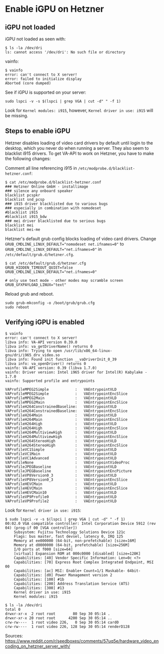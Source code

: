 # Enable iGPU on Hetzner


## iGPU not loaded


iGPU not loaded as seen with:
```
$ ls -la /dev/dri
ls: cannot access '/dev/dri': No such file or directory
```

vainfo:

```
$ vainfo
error: can't connect to X server!
error: failed to initialize display
Aborted (core dumped)
```




See if iGPU is supported on your server:


```
sudo lspci -v -s $(lspci | grep VGA | cut -d" " -f 1)

```

Look for `Kernel modules: i915`, however, `Kernel driver in use: i915` will be missing. 


## Steps to enable iGPU

Hetzner disables loading of video card drivers by default until login to the desktop, which you never do when running a server. They also seem to blacklist i915 drivers. To get VA-API to work on Hetzner, you have to make the following changes:

Comment all line referencing i915 in `/etc/modprobe.d/blacklist-hetzner.conf`:

```shell
$ cat /etc/modprobe.d/blacklist-hetzner.conf
### Hetzner Online GmbH - installimage
### silence any onboard speaker
blacklist pcspkr
blacklist snd_pcsp
### i915 driver blacklisted due to various bugs
### especially in combination with nomodeset
#blacklist i915
#blacklist i915_bdw
### mei driver blacklisted due to serious bugs
blacklist mei
blacklist mei-me
```


Hetzner's default grub config blocks loading of video card drivers. Change `GRUB_CMDLINE_LINUX_DEFAULT="nomodeset net.ifnames=0"` to `GRUB_CMDLINE_LINUX_DEFAULT="net.ifnames=0"` in `/etc/default/grub.d/hetzner.cfg`.

```shell
$ cat /etc/default/grub.d/hetzner.cfg
GRUB_HIDDEN_TIMEOUT_QUIET=false
GRUB_CMDLINE_LINUX_DEFAULT="net.ifnames=0"

# only use text mode - other modes may scramble screen
GRUB_GFXPAYLOAD_LINUX="text"
```

Reload grub and reboot.
```
sudo grub-mkconfig -o /boot/grub/grub.cfg
sudo reboot

```


## Verifying iGPU is enabled


```
$ vainfo
error: can't connect to X server!
libva info: VA-API version 0.39.0
libva info: va_getDriverName() returns 0
libva info: Trying to open /usr/lib/x86_64-linux-gnu/dri/i965_drv_video.so
libva info: Found init function __vaDriverInit_0_39
libva info: va_openDriver() returns 0
vainfo: VA-API version: 0.39 (libva 1.7.0)
vainfo: Driver version: Intel i965 driver for Intel(R) Kabylake - 1.7.0
vainfo: Supported profile and entrypoints

VAProfileMPEG2Simple            :	VAEntrypointVLD
VAProfileMPEG2Simple            :	VAEntrypointEncSlice
VAProfileMPEG2Main              :	VAEntrypointVLD
VAProfileMPEG2Main              :	VAEntrypointEncSlice
VAProfileH264ConstrainedBaseline:	VAEntrypointVLD
VAProfileH264ConstrainedBaseline:	VAEntrypointEncSlice
VAProfileH264Main               :	VAEntrypointVLD
VAProfileH264Main               :	VAEntrypointEncSlice
VAProfileH264High               :	VAEntrypointVLD
VAProfileH264High               :	VAEntrypointEncSlice
VAProfileH264MultiviewHigh      :	VAEntrypointVLD
VAProfileH264MultiviewHigh      :	VAEntrypointEncSlice
VAProfileH264StereoHigh         :	VAEntrypointVLD
VAProfileH264StereoHigh         :	VAEntrypointEncSlice
VAProfileVC1Simple              :	VAEntrypointVLD
VAProfileVC1Main                :	VAEntrypointVLD
VAProfileVC1Advanced            :	VAEntrypointVLD
VAProfileNone                   :	VAEntrypointVideoProc
VAProfileJPEGBaseline           :	VAEntrypointVLD
VAProfileJPEGBaseline           :	VAEntrypointEncPicture
VAProfileVP8Version0_3          :	VAEntrypointVLD
VAProfileVP8Version0_3          :	VAEntrypointEncSlice
VAProfileHEVCMain               :	VAEntrypointVLD
VAProfileHEVCMain               :	VAEntrypointEncSlice
VAProfileHEVCMain10             :	VAEntrypointVLD
VAProfileVP9Profile0            :	VAEntrypointVLD
VAProfileVP9Profile2            :	VAEntrypointVLD
```






Look for `Kernel driver in use: i915`:

```
$ sudo lspci -v -s $(lspci | grep VGA | cut -d" " -f 1)
00:02.0 VGA compatible controller: Intel Corporation Device 5912 (rev 04) (prog-if 00 [VGA controller])
	Subsystem: Fujitsu Technology Solutions Device 121c
	Flags: bus master, fast devsel, latency 0, IRQ 125
	Memory at ee000000 (64-bit, non-prefetchable) [size=16M]
	Memory at d0000000 (64-bit, prefetchable) [size=256M]
	I/O ports at f000 [size=64]
	[virtual] Expansion ROM at 000c0000 [disabled] [size=128K]
	Capabilities: [40] Vendor Specific Information: Len=0c <?>
	Capabilities: [70] Express Root Complex Integrated Endpoint, MSI 00
	Capabilities: [ac] MSI: Enable+ Count=1/1 Maskable- 64bit-
	Capabilities: [d0] Power Management version 2
	Capabilities: [100] #1b
	Capabilities: [200] Address Translation Service (ATS)
	Capabilities: [300] #13
	Kernel driver in use: i915
	Kernel modules: i915
```


```
$ ls -la /dev/dri
total 0
drwxr-xr-x  2 root root        80 Sep 30 05:14 .
drwxr-xr-x 20 root root      4200 Sep 30 05:14 ..
crw-rw----  1 root video 226,   0 Sep 30 05:14 card0
crw-rw----  1 root video 226, 128 Sep 30 05:14 renderD128
```


Sources:
https://www.reddit.com/r/seedboxes/comments/57uq5e/hardware_video_encoding_on_hetzner_server_with/
